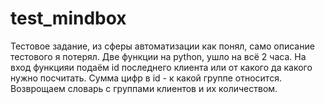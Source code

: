 # test_mindbox
 
Тестовое задание, из сферы автоматизации как понял, само описание тестового я потерял. Две функции на python, ушло на всё 2 часа.
На вход функцияи подаём id последнего клиента или от какого да какого нужно посчитать. Сумма цифр в id - к какой группе относится.
Возврощаем словарь с группами клиентов и их количеством.
